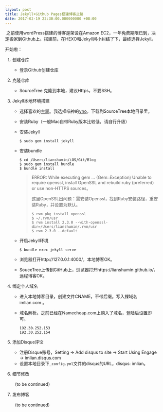 ```yaml
---
layout: post
title: Jekyll+Github Pages搭建博客之路
date: 2017-02-19 22:30:00.000000000 +08:00
---
```


​	之前使用wordPress搭建的博客是架设在Amazon EC2，一年免费期限已到，决定搬家到Github上。搭建前，在HEXO和Jekyll间小纠结了下，最终选择Jekyll。

[^1]: [HEXO](https://hexo.io/)基于Node.js，操作简单，支持Markdown，本地运行远程发布，低负载，高速度，”市场“占有率高。
[^2]: [Jekyll](http://jekyllcn.com/)比较源生，操作稍复杂，支持Markdown，远程编写及发布。灵感一来，随时随地在Github上写博客。Bingo~

开始啦：

1. 创建仓库

   + 登录Github创建仓库

2. 克隆仓库

   + SourceTree 克隆到本地，建议Https，不要SSH。

3. Jekyll本地环境搭建

   [^3]: Jekyll的核心是一个文本的转换引擎，用Markdown、Textile、HTML写文档，再通过layout将文档拼装起来，根据你设置的URL规则来展现，这些都是通过严格的配置文件来定义，最终的产出就是web页面。[GitHub Pages](https://pages.github.com/)为了提供对HTML内容的支持，选择了Jekyll作为模板系统。

   - 选择喜欢的[主题](http://jekyllthemes.org/)。我选择喵神的[vno](https://github.com/onevcat/OneV-s-Den)。下载到SourceTree本地目录里。

   - 安装Ruby（一般Mac自带Ruby版本比较低，请自行升级）

   - 安装Jekyll

     ```
     $ sudo gem install jekyll
     ```

   - 安装bundle

     ```
     $ cd /Users/lianshumin/iOS/Git/Blog
     $ sudo gem install bundle
     $ bundle install
     ```

     > ERROR: While executing gem ... (Gem::Exception) Unable to require openssl, install OpenSSL and rebuild ruby (preferred) or use non-HTTPS sources。
     >
     > 这里OpenSSL出问题：需安装Openssl，找到Ruby安装路径，重安装Ruby，并设置为默认。
     >
     > ```
     > $ rvm pkg install openssl
     > $ ~/.rvm/usr
     > $ rvm install 2.3.0 --with-openssl-dir=/Users/lianshumin/.rvm/usr
     > $ rvm 2.3.0 --default
     > ```

   - 开启Jekyll环境

     ```
     $ bundle exec jekyll serve
     ```

   - 浏览器打开http://127.0.0.1:4000/，本地博客OK。

   - SouceTree上传到GitHub上，浏览器打开https://lianshumin.github.io/，远程博客OK。


4. 绑定个人域名
   + 进入本地博客目录，创建文件CNAME，不带后缀。写入裸域名imlian.com 。

   + 域名解析。之前已经在Namecheap.com上购入了域名，登陆后设置即可。

     ```
     192.30.252.153
     192.30.252.154
     ```

5. 添加Disque评论

   + 注册Disque账号，Setting -> Add disqus to site -> Start Using Engage -> imlian.disqus.com
   + 设置本地目录下`_config.yml`文件的disqus的URL，disqus: imlian。

6. 细节修改

   （to be continued）

7. 发布博客

   （to be continued)